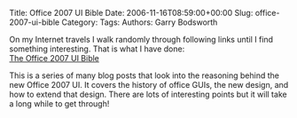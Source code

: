 Title: Office 2007 UI Bible
Date: 2006-11-16T08:59:00+00:00
Slug: office-2007-ui-bible
Category: 
Tags: 
Authors: Garry Bodsworth

On my Internet travels I walk randomly through following links until I find something interesting.  That is what I have done:<br /><a href="http://blogs.msdn.com/jensenh/archive/2006/11/10/the-office-2007-ui-bible.aspx">The Office 2007 UI Bible</a>

This is a series of many blog posts that look into the reasoning behind the new Office 2007 UI.  It covers the history of office GUIs, the new design, and how to extend that design.  There are lots of interesting points but it will take a long while to get through!

